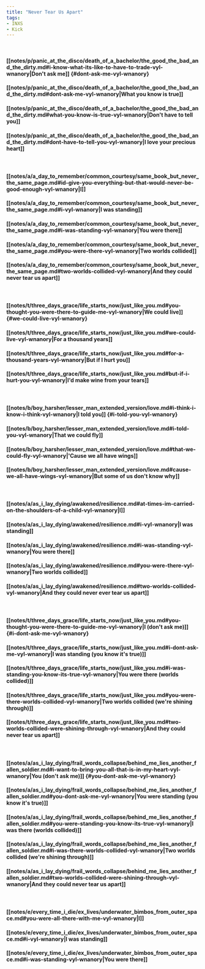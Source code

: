 ```yaml
---
title: "Never Tear Us Apart"
tags:
- INXS
- Kick
---
```

&nbsp;
#### [[notes/p/panic_at_the_disco/death_of_a_bachelor/the_good_the_bad_and_the_dirty.md#i-know-what-its-like-to-have-to-trade-vyl-wnanory|Don't ask me]] {#dont-ask-me-vyl-wnanory}
#### [[notes/p/panic_at_the_disco/death_of_a_bachelor/the_good_the_bad_and_the_dirty.md#dont-ask-me-vyl-wnanory|What you know is true]]
#### [[notes/p/panic_at_the_disco/death_of_a_bachelor/the_good_the_bad_and_the_dirty.md#what-you-know-is-true-vyl-wnanory|Don't have to tell you]]
#### [[notes/p/panic_at_the_disco/death_of_a_bachelor/the_good_the_bad_and_the_dirty.md#dont-have-to-tell-you-vyl-wnanory|I love your precious heart]]
&nbsp;
#### [[notes/a/a_day_to_remember/common_courtesy/same_book_but_never_the_same_page.md#id-give-you-everything-but-that-would-never-be-good-enough-vyl-wnanory|I]]
#### [[notes/a/a_day_to_remember/common_courtesy/same_book_but_never_the_same_page.md#i-vyl-wnanory|I was standing]]
#### [[notes/a/a_day_to_remember/common_courtesy/same_book_but_never_the_same_page.md#i-was-standing-vyl-wnanory|You were there]]
#### [[notes/a/a_day_to_remember/common_courtesy/same_book_but_never_the_same_page.md#you-were-there-vyl-wnanory|Two worlds collided]]
#### [[notes/a/a_day_to_remember/common_courtesy/same_book_but_never_the_same_page.md#two-worlds-collided-vyl-wnanory|And they could never tear us apart]]
&nbsp;
#### [[notes/t/three_days_grace/life_starts_now/just_like_you.md#you-thought-you-were-there-to-guide-me-vyl-wnanory|We could live]] {#we-could-live-vyl-wnanory}
#### [[notes/t/three_days_grace/life_starts_now/just_like_you.md#we-could-live-vyl-wnanory|For a thousand years]]
#### [[notes/t/three_days_grace/life_starts_now/just_like_you.md#for-a-thousand-years-vyl-wnanory|But if I hurt you]]
#### [[notes/t/three_days_grace/life_starts_now/just_like_you.md#but-if-i-hurt-you-vyl-wnanory|I'd make wine from your tears]]
&nbsp;
#### [[notes/b/boy_harsher/lesser_man_extended_version/love.md#i-think-i-know-i-think-vyl-wnanory|I told you]] {#i-told-you-vyl-wnanory}
#### [[notes/b/boy_harsher/lesser_man_extended_version/love.md#i-told-you-vyl-wnanory|That we could fly]]
#### [[notes/b/boy_harsher/lesser_man_extended_version/love.md#that-we-could-fly-vyl-wnanory|'Cause we all have wings]]
#### [[notes/b/boy_harsher/lesser_man_extended_version/love.md#cause-we-all-have-wings-vyl-wnanory|But some of us don't know why]]
&nbsp;
#### [[notes/a/as_i_lay_dying/awakened/resilience.md#at-times-im-carried-on-the-shoulders-of-a-child-vyl-wnanory|I]]
#### [[notes/a/as_i_lay_dying/awakened/resilience.md#i-vyl-wnanory|I was standing]]
#### [[notes/a/as_i_lay_dying/awakened/resilience.md#i-was-standing-vyl-wnanory|You were there]]
#### [[notes/a/as_i_lay_dying/awakened/resilience.md#you-were-there-vyl-wnanory|Two worlds collided]]
#### [[notes/a/as_i_lay_dying/awakened/resilience.md#two-worlds-collided-vyl-wnanory|And they could never ever tear us apart]]
&nbsp;
#### [[notes/t/three_days_grace/life_starts_now/just_like_you.md#you-thought-you-were-there-to-guide-me-vyl-wnanory|I (don't ask me)]] {#i-dont-ask-me-vyl-wnanory}
#### [[notes/t/three_days_grace/life_starts_now/just_like_you.md#i-dont-ask-me-vyl-wnanory|I was standing (you know it's true)]]
#### [[notes/t/three_days_grace/life_starts_now/just_like_you.md#i-was-standing-you-know-its-true-vyl-wnanory|You were there (worlds collided)]]
#### [[notes/t/three_days_grace/life_starts_now/just_like_you.md#you-were-there-worlds-collided-vyl-wnanory|Two worlds collided (we're shining through)]]
#### [[notes/t/three_days_grace/life_starts_now/just_like_you.md#two-worlds-collided-were-shining-through-vyl-wnanory|And they could never tear us apart]]
&nbsp;
#### [[notes/a/as_i_lay_dying/frail_words_collapse/behind_me_lies_another_fallen_soldier.md#i-want-to-bring-you-all-that-is-in-my-heart-vyl-wnanory|You (don't ask me)]] {#you-dont-ask-me-vyl-wnanory}
#### [[notes/a/as_i_lay_dying/frail_words_collapse/behind_me_lies_another_fallen_soldier.md#you-dont-ask-me-vyl-wnanory|You were standing (you know it's true)]]
#### [[notes/a/as_i_lay_dying/frail_words_collapse/behind_me_lies_another_fallen_soldier.md#you-were-standing-you-know-its-true-vyl-wnanory|I was there (worlds collided)]]
#### [[notes/a/as_i_lay_dying/frail_words_collapse/behind_me_lies_another_fallen_soldier.md#i-was-there-worlds-collided-vyl-wnanory|Two worlds collided (we're shining through)]]
#### [[notes/a/as_i_lay_dying/frail_words_collapse/behind_me_lies_another_fallen_soldier.md#two-worlds-collided-were-shining-through-vyl-wnanory|And they could never tear us apart]]
&nbsp;
#### [[notes/e/every_time_i_die/ex_lives/underwater_bimbos_from_outer_space.md#you-were-all-there-with-me-vyl-wnanory|I]]
#### [[notes/e/every_time_i_die/ex_lives/underwater_bimbos_from_outer_space.md#i-vyl-wnanory|I was standing]]
#### [[notes/e/every_time_i_die/ex_lives/underwater_bimbos_from_outer_space.md#i-was-standing-vyl-wnanory|You were there]]

